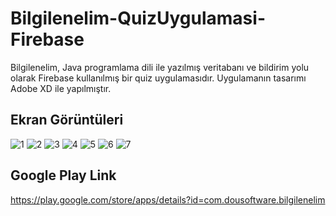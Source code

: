 # Bilgilenelim-QuizUygulamasi-Firebase
Bilgilenelim, Java programlama dili ile yazılmış veritabanı ve bildirim yolu olarak Firebase kullanılmış bir quiz uygulamasıdır.
Uygulamanın tasarımı Adobe XD ile yapılmıştır.

## Ekran Görüntüleri
![1](https://user-images.githubusercontent.com/60797535/84824706-0c04a480-b029-11ea-88f1-d995546cedd4.png)
![2](https://user-images.githubusercontent.com/60797535/84824711-0d35d180-b029-11ea-956a-055903087526.png)
![3](https://user-images.githubusercontent.com/60797535/84824713-0dce6800-b029-11ea-92c0-86c8c5d4bc1d.png)
![4](https://user-images.githubusercontent.com/60797535/84824714-0dce6800-b029-11ea-9264-651382783bd5.png)
![5](https://user-images.githubusercontent.com/60797535/84824719-0e66fe80-b029-11ea-873e-f11a5c4dfe7f.png)
![6](https://user-images.githubusercontent.com/60797535/84824720-0eff9500-b029-11ea-82b5-15a76316042c.png)
![7](https://user-images.githubusercontent.com/60797535/84824722-0eff9500-b029-11ea-9854-a96c2fc983e5.png)
## Google Play Link
https://play.google.com/store/apps/details?id=com.dousoftware.bilgilenelim
